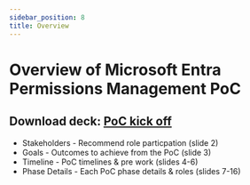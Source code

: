 ```yaml
---
sidebar_position: 8
title: Overview
---
```


# Overview of Microsoft Entra Permissions Management PoC

## Download deck: [PoC kick off](./EPM_POC_Assets/00-MEPM_PoC_Overview.pptx)

- Stakeholders - Recommend role particpation (slide 2)
- Goals - Outcomes to achieve from the PoC (slide 3)
- Timeline - PoC timelines & pre work (slides 4-6)
- Phase Details - Each PoC phase details & roles (slides 7-16)
